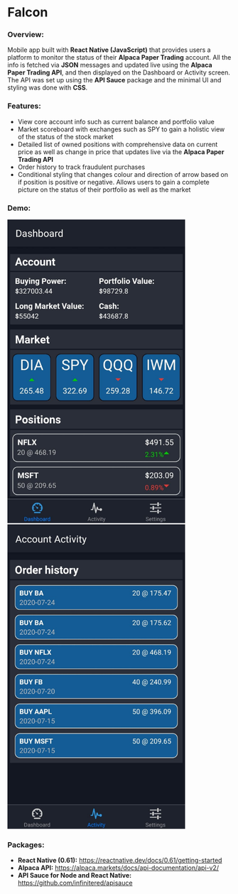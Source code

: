 # Falcon
### Overview:
Mobile app built with **React Native (JavaScript)** that provides users a platform to monitor the status of their **Alpaca Paper Trading** account. All the info is fetched via **JSON** messages and updated live using the **Alpaca Paper Trading API**, and then displayed on the Dashboard or Activity screen. The API was set up using the **API Sauce** package and the minimal UI and styling was done with **CSS**. 

### Features:
* View core account info such as current balance and portfolio value
* Market scoreboard with exchanges such as SPY to gain a holistic view of the status of the stock market
* Detailed list of owned positions with comprehensive data on current price as well as change in price that updates live via the **Alpaca Paper Trading API**
* Order history to track fraudulent purchases
* Conditional styling that changes colour and direction of arrow based on if position is positive or negative. Allows users to gain a complete picture on the status of their portfolio as well as the market

### Demo:
<img src="https://github.com/MousaZourob/Falcon/blob/master/demo/demo1.png" width="400px">
<img src="https://github.com/MousaZourob/Falcon/blob/master/demo/demo2.png" width="400px">

### Packages: 
* **React Native (0.61):** https://reactnative.dev/docs/0.61/getting-started
* **Alpaca API:** https://alpaca.markets/docs/api-documentation/api-v2/
* **API Sauce for Node and React Native:** https://github.com/infinitered/apisauce
